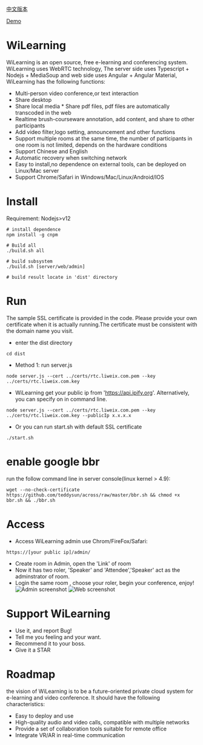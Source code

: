 [中文版本](README-cn.md)

[Demo](https://rtc.liweix.com/admin)
# WiLearning
WiLearning is an open source, free e-learning and conferencing system. WiLearning uses WebRTC technology, The server side uses Typescript + Nodejs + MediaSoup and web side uses Angular + Angular Material, WiLearning has the following functions:
* Multi-person video conference,or text interaction
* Share desktop
* Share local media * Share pdf files, pdf files are automatically transcoded in the web
* Realtime brush-courseware annotation, add content, and share to other participants
* Add video filter,logo setting, announcement and other functions
* Support multiple rooms at the same time, the number of participants in one room is not limited, depends on the hardware conditions
* Support Chinese and English
* Automatic recovery when switching network
* Easy to install,no dependence on external tools, can be deployed on Linux/Mac server
* Support Chrome/Safari in Windows/Mac/Linux/Android/IOS

# Install
Requirement: Nodejs>v12
```
# install dependence
npm install -g cnpm

# Build all
./build.sh all

# build subsystem
./build.sh [server/web/admin]

# build result locate in 'dist' directory
```

# Run
The sample SSL certificate is provided in the code. Please provide your own certificate when it is actually running.The certificate must be consistent with the domain name you visit.

* enter the dist directory
```
cd dist
````

* Method 1: run server.js
```
node server.js --cert ../certs/rtc.liweix.com.pem --key ../certs/rtc.liweix.com.key
```

* WiLearning get your public ip from 'https://api.ipify.org'. Alternatively, you can specify on in command line.
```
node server.js --cert ../certs/rtc.liweix.com.pem --key ../certs/rtc.liweix.com.key --publicIp x.x.x.x
```
* Or you can run start.sh with default SSL certificate
```
./start.sh
```

# enable google bbr 
run the follow command line in server console(linux kernel > 4.9):
```
wget --no-check-certificate https://github.com/teddysun/across/raw/master/bbr.sh && chmod +x bbr.sh && ./bbr.sh
```

# Access
* Access WiLearning admin use Chrom/FireFox/Safari:
```
https://[your public ip]/admin/
```
* Create room in Admin, open the 'Link' of room
* Now it has two roler, 'Speaker' and 'Attendee','Speaker' act as the adminstrator of room.
* Login the same room , choose your roler, begin your conference, enjoy!
![Admin screenshot](res/admin.png?raw=true)
![Web screenshot](res/web.png?raw=true)

# Support WiLearning
* Use it, and report Bug!
* Tell me you feeling and your want.
* Recommend it to your boss.
* Give it a STAR

# Roadmap
the vision of WiLearning is to be a future-oriented private cloud system for e-learning and video conference. It should have the following characteristics:
* Easy to deploy and use
* High-quality audio and video calls, compatible with multiple networks
* Provide a set of collaboration tools suitable for remote office
* Integrate VR/AR in real-time communication

